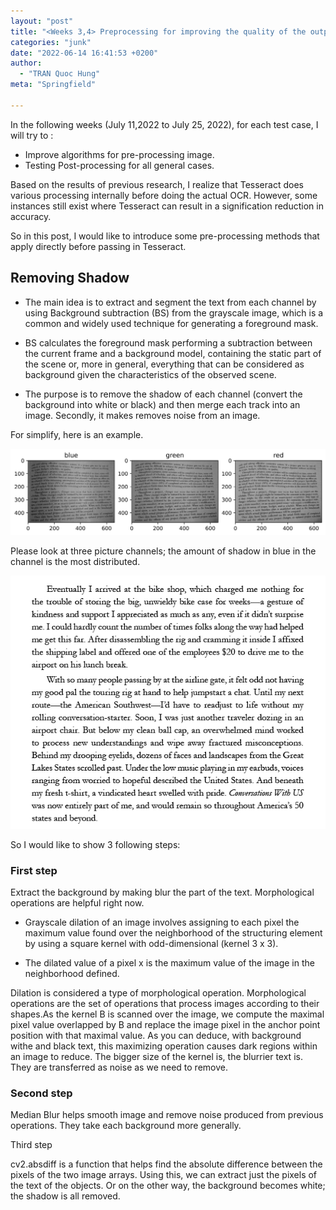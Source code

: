 ```yaml
---
layout: "post"
title: "<Weeks 3,4> Preprocessing for improving the quality of the output"
categories: "junk"
date: "2022-06-14 16:41:53 +0200"
author:
  - "TRAN Quoc Hung"
meta: "Springfield"

---
```


In the following weeks (July 11,2022 to July 25, 2022), for each test case, I will try to :

- Improve algorithms for pre-processing image.
- Testing Post-processing for all general cases.  

Based on the results of previous research, I realize that Tesseract does various processing internally before doing the actual OCR. However, some instances still exist where Tesseract can result in a signification reduction in accuracy. 

So in this post, I would like to introduce some pre-processing methods that apply directly before passing in Tesseract.

## **Removing Shadow** 

- The main idea is to extract and segment the text from each channel by using Background subtraction (BS) from the grayscale image, which is a common and widely used technique for generating a foreground mask. 

- BS calculates the foreground mask performing a subtraction between the current frame and a background model, containing the static part of the scene or, more in general, everything that can be considered as background given the characteristics of the observed scene.

- The purpose is to remove the shadow of each channel (convert the background into white or black) and then merge each track into an image.
Secondly, it makes removes noise from an image.  

For simplify, here is an example. 

![figure1](https://github.com/quochungtran/Gsoc2022-tesseract-ocr/blob/master/image_blog/bl2_1.png?raw=true)

Please look at three picture channels; the amount of shadow in blue in the channel is the most distributed.

![figure2](https://github.com/quochungtran/Gsoc2022-tesseract-ocr/blob/master/data/psm0/org.png?raw=true)

So I would like to show 3 following steps: 


### First step 

Extract the background by making blur the part of the text. Morphological operations are helpful right now. 

- Grayscale dilation of an image involves assigning to each pixel the maximum value found over the neighborhood of the structuring element by using a square kernel with odd-dimensional (kernel 3 x 3).

- The dilated value of a pixel x is the maximum value of the image in the neighborhood defined.

Dilation is considered a type of morphological operation. Morphological operations are the set of operations that process images according to their shapes.As the kernel B is scanned over the image, we compute the maximal pixel value overlapped by B and replace the image pixel in the anchor point position with that maximal value. As you can deduce, with background withe and black text, this maximizing operation causes dark regions within an image to reduce. The bigger size of the kernel is, the blurrier text is. They are transferred as noise as we need to remove. 


### Second step 

Median Blur helps smooth image and remove noise produced from previous operations. They take each background more generally.

Third step 

cv2.absdiff is a function that helps find the absolute difference between the pixels of the two image arrays. Using this, we can extract just the pixels of the text of the objects. Or on the other way, the background becomes white; the shadow is all removed. 
